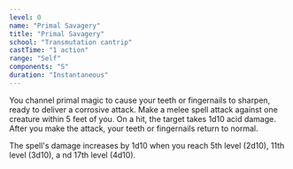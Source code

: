 ```yaml
---
level: 0
name: "Primal Savagery"
title: "Primal Savagery"
school: "Transmutation cantrip"
castTime: "1 action"
range: "Self"
components: "S"
duration: "Instantaneous"
---
```


You channel primal magic to cause your teeth or fingernails to sharpen, ready to deliver a corrosive attack. Make a melee spell attack against one creature within 5 feet of you. On a hit, the target takes 1d10 acid damage. After you make the attack, your teeth or fingernails return to normal.

The spell's damage increases by 1d10 when you reach 5th level (2d10), 11th level (3d10), a nd 17th level (4d10).
